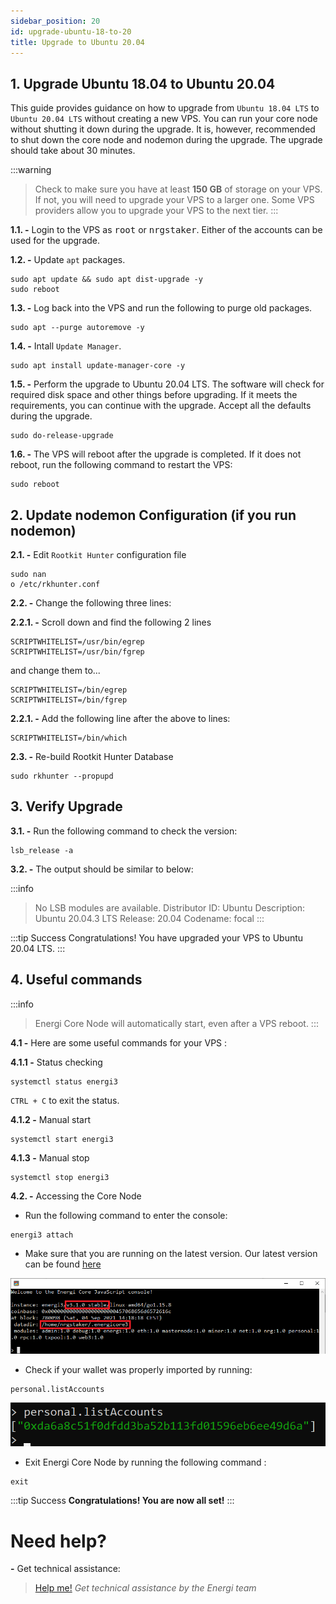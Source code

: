 ```yaml
---
sidebar_position: 20
id: upgrade-ubuntu-18-to-20
title: Upgrade to Ubuntu 20.04
---
```


## 1. Upgrade Ubuntu 18.04 to Ubuntu 20.04

This guide provides guidance on how to upgrade from `Ubuntu 18.04 LTS` to `Ubuntu 20.04 LTS` without creating a new VPS. You can run your core node without shutting it down during the upgrade. It is, however, recommended to shut down the core node and nodemon during the upgrade. The upgrade should take about 30 minutes.

:::warning
> Check to make sure you have at least **150 GB** of storage on your VPS. If not, you will need to upgrade your VPS to a larger one. Some VPS providers allow you to upgrade your VPS to the next tier.
:::

**1.1. -** Login to the VPS as <kbd>root</kbd> or <kbd>nrgstaker</kbd>. Either of the accounts can be used for the upgrade.

**1.2. -** Update `apt` packages.

```
sudo apt update && sudo apt dist-upgrade -y
sudo reboot
```

**1.3. -** Log back into the VPS and run the following to purge old packages.

```
sudo apt --purge autoremove -y
```

**1.4. -** Intall `Update Manager`.

```
sudo apt install update-manager-core -y
```

**1.5. -** Perform the upgrade to Ubuntu 20.04 LTS. The software will check for required disk space and other things before upgrading. If it meets the requirements, you can continue with the upgrade. Accept all the defaults during the upgrade.

```
sudo do-release-upgrade
```

**1.6. -** The VPS will reboot after the upgrade is completed. If it does not reboot, run the following command to restart the VPS:

```
sudo reboot
```

## 2. Update nodemon Configuration (if you run nodemon)

**2.1. -** Edit `Rootkit Hunter` configuration file

```
sudo nan
o /etc/rkhunter.conf
```
**2.2. -** Change the following three lines:

**2.2.1. -** Scroll down and find the following 2 lines

```
SCRIPTWHITELIST=/usr/bin/egrep
SCRIPTWHITELIST=/usr/bin/fgrep
```

and change them to...

```
SCRIPTWHITELIST=/bin/egrep
SCRIPTWHITELIST=/bin/fgrep
```

**2.2.1. -** Add the following line after the above to lines:

```
SCRIPTWHITELIST=/bin/which
```

**2.3. -** Re-build Rootkit Hunter Database

```
sudo rkhunter --propupd
```

## 3. Verify Upgrade

**3.1. -** Run the following command to check the version:

```
lsb_release -a
```

**3.2. -** The output should be similar to below:

:::info
> No LSB modules are available.
> Distributor ID: Ubuntu
> Description: Ubuntu 20.04.3 LTS
> Release: 20.04
> Codename: focal
:::

:::tip Success
Congratulations! You have upgraded your VPS to Ubuntu 20.04 LTS.
:::

## 4. Useful commands

:::info
> Energi Core Node will automatically start, even after a VPS reboot.
:::

**4.1 -** Here are some useful commands for your VPS :

**4.1.1 -** Status checking

```
systemctl status energi3
```

`CTRL + C` to exit the status.

**4.1.2 -** Manual start

```
systemctl start energi3
```

**4.1.3 -** Manual stop

```
systemctl stop energi3
```

**4.2. -** Accessing the Core Node

* Run the following command to enter the console:

```
energi3 attach
```

* Make sure that you are running on the latest version. Our latest version can be found [here](/docs/downloads/core-node#Windows)

![](../assets/images/vps-install/cn31.png)

* Check if your wallet was properly imported by running:

```
personal.listAccounts
```

![Alt text](../assets/images/vps-install/vps-image16.png)

* Exit Energi Core Node by running the following command :

```
exit
```

:::tip Success
**Congratulations! You are now all set!**
:::

# Need help?

**-** Get technical assistance:

> [Help me!](https://wiki.energi.world/support/help-me) *Get technical assistance by the Energi team*

